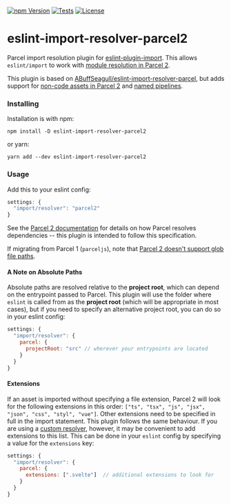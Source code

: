 [![npm Version](https://img.shields.io/npm/v/eslint-import-resolver-parcel2?logo=npm)](https://www.npmjs.com/package/eslint-import-resolver-parcel2)
[![Tests](https://github.com/simonwiles/eslint-import-resolver-parcel2/workflows/Tests/badge.svg)](https://github.com/simonwiles/eslint-import-resolver-parcel2/actions?query=workflow%3ATests)
[![License](https://img.shields.io/github/license/simonwiles/eslint-import-resolver-parcel2)](https://github.com/simonwiles/eslint-import-resolver-parcel2/blob/main/LICENSE)

# eslint-import-resolver-parcel2

Parcel import resolution plugin for [eslint-plugin-import](https://github.com/benmosher/eslint-plugin-import). This allows `eslint/import` to work with [module resolution in Parcel 2](https://v2.parceljs.org/features/module-resolution/).

This plugin is based on [ABuffSeagull/eslint-import-resolver-parcel](https://github.com/ABuffSeagull/eslint-import-resolver-parcel), but adds support for [non-code assets in Parcel 2](https://v2.parceljs.org/getting-started/migration/#importing-non-code-assets-from-javascript) and [named pipelines](https://v2.parceljs.org/configuration/plugin-configuration/#named-pipelines).

### Installing

Installation is with npm:

```
npm install -D eslint-import-resolver-parcel2
```

or yarn:

```
yarn add --dev eslint-import-resolver-parcel2
```

### Usage

Add this to your eslint config:

```js
settings: {
  "import/resolver": "parcel2"
}
```

See the [Parcel 2 documentation](https://v2.parceljs.org/features/module-resolution/) for details on how Parcel resolves dependencies -- this plugin is intended to follow this specification.

If migrating from Parcel 1 (`parceljs`), note that [Parcel 2 doesn't support glob file paths](https://github.com/parcel-bundler/parcel/issues/4683).

#### A Note on Absolute Paths

Absolute paths are resolved relative to the **project root**, which can depend on the entrypoint passed to Parcel. This plugin will use the folder where `eslint` is called from as the **project root** (which will be appropriate in most cases), but if you need to specify an alternative project root, you can do so in your eslint config:

```js
settings: {
  "import/resolver": {
    parcel: {
      projectRoot: "src" // wherever your entrypoints are located
    }
  }
}
```

#### Extensions

If an asset is imported without specifying a file extension, Parcel 2 will look for the following extensions in this order: `["ts", "tsx", "js", "jsx", "json", "css", "styl", "vue"]`. Other extensions need to be specified in full in the import statement. This plugin follows the same behaviour. If you are using a [custom resolver](https://v2.parceljs.org/plugin-system/resolver/), however, it may be convenient to add extensions to this list. This can be done in your `eslint` config by specifying a value for the `extensions` key:

```js
settings: {
  "import/resolver": {
    parcel: {
      extensions: [".svelte"]  // additional extensions to look for
    }
  }
}
```
